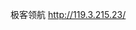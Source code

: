 极客领航
http://119.3.215.23/
<!---
hermitpan/hermitpan is a ✨ special ✨ repository because its `README.md` (this file) appears on your GitHub profile.
You can click the Preview link to take a look at your changes.
--->
